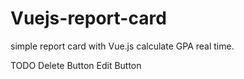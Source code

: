 # Vuejs-report-card
simple report card with Vue.js
calculate GPA real time.

TODO
Delete Button
Edit Button

